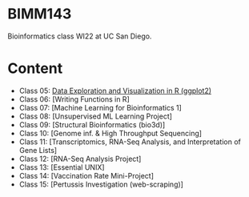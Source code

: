 # BIMM143
Bioinformatics class WI22 at UC San Diego. 

# Content
- Class 05: [Data Exploration and Visualization in R (ggplot2)](https://github.com/r-m-rodeon/bimm143/blob/main/Class05%20-%20Data%20exploration%20and%20visualization%20in%20R%20(ggplot)/class05.pdf)
- Class 06: [Writing Functions in R]
- Class 07: [Machine Learning for Bioinformatics 1]
- Class 08: [Unsupervised ML Learning Project] 
- Class 09: [Structural Bioinformatics (bio3d)]
- Class 10: [Genome inf. & High Throughput Sequencing]
- Class 11: [Transcriptomics, RNA-Seq Analysis, and Interpretation of Gene Lists]
- Class 12: [RNA-Seq Analysis Project] 
- Class 13: [Essential UNIX]
- Class 14: [Vaccination Rate Mini-Project]
- Class 15: [Pertussis Investigation (web-scraping)]
